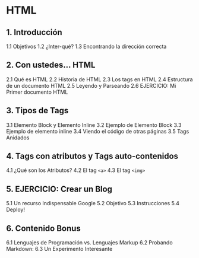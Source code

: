 # HTML

## 1. Introducción

1.1 Objetivos
1.2 ¿Inter-qué?
1.3 Encontrando la dirección correcta

## 2. Con ustedes… HTML

2.1 Qué es HTML
2.2 Historia de HTML
2.3 Los tags en HTML
2.4 Estructura de un documento HTML
2.5 Leyendo y Parseando
2.6 EJERCICIO: Mi Primer documento HTML

## 3. Tipos de Tags

3.1 Elemento Block y Elemento Inline
3.2 Ejemplo de Elemento Block
3.3 Ejemplo de elemento inline
3.4 Viendo el código de otras páginas
3.5 Tags Anidados

## 4. Tags con atributos y Tags auto-contenidos

4.1 ¿Qué son los Atributos?
4.2 El tag `<a>`
4.3 El tag `<img>`

## 5. EJERCICIO: Crear un Blog

5.1 Un recurso Indispensable Google
5.2 Objetivo
5.3 Instrucciones
5.4 Deploy!

## 6. Contenido Bonus

6.1 Lenguajes de Programación vs. Lenguajes Markup
6.2 Probando Markdown:
6.3 Un Experimento Interesante
